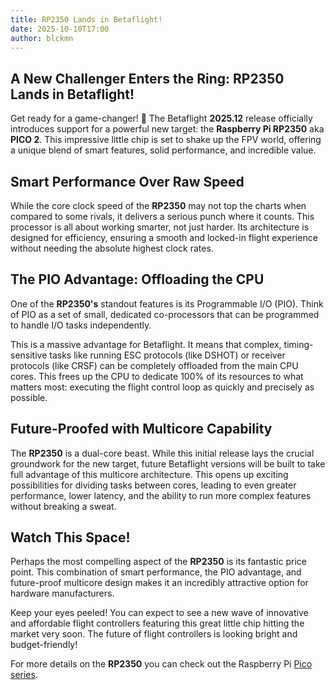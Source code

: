 ```yaml
---
title: RP2350 Lands in Betaflight!
date: 2025-10-10T17:00
author: blckmn
---
```


## A New Challenger Enters the Ring: RP2350 Lands in Betaflight!

Get ready for a game-changer! 🚀 The Betaflight **2025.12** release officially introduces support for a powerful new target: the **Raspberry Pi RP2350** aka **PICO 2**. This impressive little chip is set to shake up the FPV world, offering a unique blend of smart features, solid performance, and incredible value.

<!-- truncate -->

## Smart Performance Over Raw Speed

While the core clock speed of the **RP2350** may not top the charts when compared to some rivals, it delivers a serious punch where it counts. This processor is all about working smarter, not just harder. Its architecture is designed for efficiency, ensuring a smooth and locked-in flight experience without needing the absolute highest clock rates.

## The PIO Advantage: Offloading the CPU

One of the **RP2350's** standout features is its Programmable I/O (PIO). Think of PIO as a set of small, dedicated co-processors that can be programmed to handle I/O tasks independently.

This is a massive advantage for Betaflight. It means that complex, timing-sensitive tasks like running ESC protocols (like DSHOT) or receiver protocols (like CRSF) can be completely offloaded from the main CPU cores. This frees up the CPU to dedicate 100% of its resources to what matters most: executing the flight control loop as quickly and precisely as possible.

## Future-Proofed with Multicore Capability

The **RP2350** is a dual-core beast. While this initial release lays the crucial groundwork for the new target, future Betaflight versions will be built to take full advantage of this multicore architecture. This opens up exciting possibilities for dividing tasks between cores, leading to even greater performance, lower latency, and the ability to run more complex features without breaking a sweat.

## Watch This Space!

Perhaps the most compelling aspect of the **RP2350** is its fantastic price point. This combination of smart performance, the PIO advantage, and future-proof multicore design makes it an incredibly attractive option for hardware manufacturers.

Keep your eyes peeled! You can expect to see a new wave of innovative and affordable flight controllers featuring this great little chip hitting the market very soon. The future of flight controllers is looking bright and budget-friendly!

For more details on the **RP2350** you can check out the Raspberry Pi [Pico series](https://www.raspberrypi.com/documentation/microcontrollers/pico-series.html).
